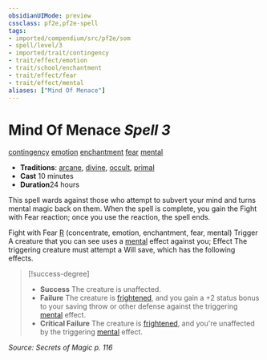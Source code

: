 ```yaml
---
obsidianUIMode: preview
cssclass: pf2e,pf2e-spell
tags:
- imported/compendium/src/pf2e/som
- spell/level/3
- imported/trait/contingency
- trait/effect/emotion
- trait/school/enchantment
- trait/effect/fear
- trait/effect/mental
aliases: ["Mind Of Menace"]
---
```

# Mind Of Menace *Spell 3*   
[contingency](contingency-som.md)  [emotion](emotion.md)  [enchantment](enchantment.md)  [fear](rules/traits/fear.md)  [mental](mental.md)  

- **Traditions**: [arcane](arcane.md), [divine](divine.md), [occult](occult.md), [primal](primal.md)
- **Cast** 10 minutes 
- **Duration**24 hours

This spell wards against those who attempt to subvert your mind and turns mental magic back on them. When the spell is complete, you gain the Fight with Fear reaction; once you use the reaction, the spell ends.

Fight with Fear [R](chapter-9-playing-the-game.md#Actions "Reaction") (concentrate, emotion, enchantment, fear, mental) Trigger A creature that you can see uses a [mental](mental.md) effect against you; Effect The triggering creature must attempt a Will save, which has the following effects.

> [!success-degree] 
> - **Success** The creature is unaffected.
> - **Failure** The creature is [frightened](conditions.md#Frightened), and you gain a +2 status bonus to your saving throw or other defense against the triggering [mental](mental.md) effect.
> - **Critical Failure** The creature is [frightened](conditions.md#Frightened), and you're unaffected by the triggering [mental](mental.md) effect.

*Source: Secrets of Magic p. 116*